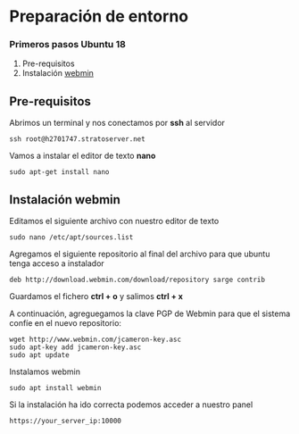 # Preparación de entorno
### Primeros pasos Ubuntu 18

1. Pre-requisitos 
2. Instalación [webmin](http://www.webmin.com/)

## Pre-requisitos

Abrimos un terminal y nos conectamos por **ssh** al servidor

	ssh root@h2701747.stratoserver.net

Vamos a instalar el editor de texto **nano**

	sudo apt-get install nano
	
## Instalación webmin

Editamos el siguiente archivo con nuestro editor de texto

	sudo nano /etc/apt/sources.list

Agregamos el siguiente repositorio al final del archivo para que ubuntu tenga acceso a instalador

	deb http://download.webmin.com/download/repository sarge contrib
	
Guardamos el fichero **ctrl + o** y salimos **ctrl + x**

A continuación, agreguegamos la clave PGP de Webmin para que el sistema confíe en el nuevo repositorio:

	wget http://www.webmin.com/jcameron-key.asc
	sudo apt-key add jcameron-key.asc
	sudo apt update

Instalamos webmin
	
	sudo apt install webmin

Si la instalación ha ido correcta podemos acceder a nuestro panel

	https://your_server_ip:10000 

